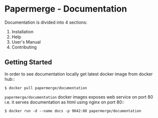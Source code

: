 # Papermerge - Documentation


Documentation is divided into 4 sections:

1. Installation
2. Help
3. User's Manual
4. Contributing


## Getting Started

In order to see documentation locally get latest docker image from docker hub::

    $ docker pull papermerge/documentation

``papermerge/documentation`` docker images exposes web service on port 80 i.e. it serves
documentation as html using nginx on port 80::

    $ docker run -d --name docs -p 9042:80 papermerge/documentation